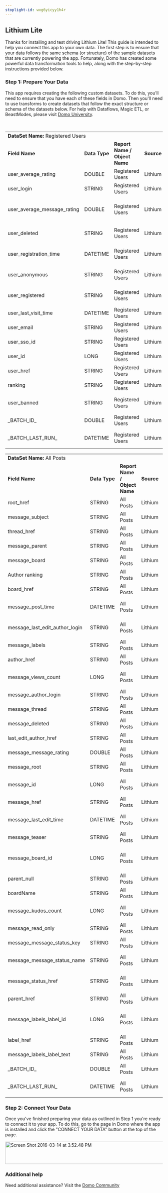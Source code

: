 ```yaml
---
stoplight-id: wxg6yicyy1h4r
---
```


<div class="col-md-12 content-panel">
                <h2>Lithium Lite</h2>
                <p></p><p>Thanks for installing and test driving <span id="title">Lithium Lite</span>! This guide is intended to help you connect this app to your own data. The first step is to ensure that your data follows the same schema (or structure) of the sample datasets that are currently powering the app. Fortunately, Domo has created some powerful data transformation tools to help, along with the step-by-step instructions provided below.</p><div class="doc-row" id="Step%201:%20Identify%20Required%20Data%20Fields"><h3 class="doc-row-title">Step 1: Prepare Your Data</h3><div class="small-pad-bottom"><p>This app requires creating the following custom datasets. To do this, you'll need to ensure that you have each of these fields in Domo. Then you'll need to use transforms to create datasets that follow the exact structure or schema of the datasets below. For help with Dataflows, Magic ETL, or BeastModes, please visit <a href="https://university.domo.com/" target="_blank">Domo University</a>.</p></div>
                <br>
                <div id="custom-data-container"><table id="Registered-Users"><tbody><tr><td colspan="6"><strong>DataSet Name:</strong> <span class="value">Registered Users</span></td></tr><!--tr>    <td colspan="6"></td></tr--><tr><td><strong>Field Name</strong></td><td><strong>Data Type</strong></td><td><strong>Report Name / Object Name</strong></td><td><strong>Source </strong></td><td colspan="2"><strong>Description of Field</strong></td></tr><tr><td>user_average_rating</td><td>DOUBLE</td><td>Registered Users</td><td>Lithium</td><td colspan="2">Average user rating</td></tr><tr><td>user_login</td><td>STRING</td><td>Registered Users</td><td>Lithium</td><td colspan="2">User login</td></tr><tr><td>user_average_message_rating</td><td>DOUBLE</td><td>Registered Users</td><td>Lithium</td><td colspan="2">Average user message rating</td></tr><tr><td>user_deleted</td><td>STRING</td><td>Registered Users</td><td>Lithium</td><td colspan="2">Number of Deleted Usuers </td></tr><tr><td>user_registration_time</td><td>DATETIME</td><td>Registered Users</td><td>Lithium</td><td colspan="2">Time of user registration</td></tr><tr><td>user_anonymous</td><td>STRING</td><td>Registered Users</td><td>Lithium</td><td colspan="2">Number of Ananymous users </td></tr><tr><td>user_registered</td><td>STRING</td><td>Registered Users</td><td>Lithium</td><td colspan="2">Number of Registered Users </td></tr><tr><td>user_last_visit_time</td><td>DATETIME</td><td>Registered Users</td><td>Lithium</td><td colspan="2">Time of last user visit</td></tr><tr><td>user_email</td><td>STRING</td><td>Registered Users</td><td>Lithium</td><td colspan="2">User email</td></tr><tr><td>user_sso_id</td><td>STRING</td><td>Registered Users</td><td>Lithium</td><td colspan="2">User SSO ID</td></tr><tr><td>user_id</td><td>LONG</td><td>Registered Users</td><td>Lithium</td><td colspan="2">User ID number</td></tr><tr><td>user_href</td><td>STRING</td><td>Registered Users</td><td>Lithium</td><td colspan="2">User </td></tr><tr><td>ranking</td><td>STRING</td><td>Registered Users</td><td>Lithium</td><td colspan="2">Ranking</td></tr><tr><td>user_banned</td><td>STRING</td><td>Registered Users</td><td>Lithium</td><td colspan="2">Number of Banned Usuers </td></tr><tr><td>_BATCH_ID_</td><td>DOUBLE</td><td>Registered Users</td><td>Lithium</td><td colspan="2">Batch ID number</td></tr><tr><td>_BATCH_LAST_RUN_</td><td>DATETIME</td><td>Registered Users</td><td>Lithium</td><td colspan="2">Time last batch was run</td></tr></tbody></table><table id="All-Posts"><tbody><tr><td colspan="6"><strong>DataSet Name:</strong> <span class="value">All Posts</span></td></tr><!--tr>    <td colspan="6"></td></tr--><tr><td><strong>Field Name</strong></td><td><strong>Data Type</strong></td><td><strong>Report Name / Object Name</strong></td><td><strong>Source </strong></td><td colspan="2"><strong>Description of Field</strong></td></tr><tr><td>root_href</td><td>STRING</td><td>All Posts</td><td>Lithium</td><td colspan="2">Reference root</td></tr><tr><td>message_subject</td><td>STRING</td><td>All Posts</td><td>Lithium</td><td colspan="2">Subject of message</td></tr><tr><td>thread_href</td><td>STRING</td><td>All Posts</td><td>Lithium</td><td colspan="2">Thread reference</td></tr><tr><td>message_parent</td><td>STRING</td><td>All Posts</td><td>Lithium</td><td colspan="2">Parent of message</td></tr><tr><td>message_board</td><td>STRING</td><td>All Posts</td><td>Lithium</td><td colspan="2">Current messages</td></tr><tr><td>Author ranking</td><td>STRING</td><td>All Posts</td><td>Lithium</td><td colspan="2">Author Ranking </td></tr><tr><td>board_href</td><td>STRING</td><td>All Posts</td><td>Lithium</td><td colspan="2">Board reference</td></tr><tr><td>message_post_time</td><td>DATETIME</td><td>All Posts</td><td>Lithium</td><td colspan="2">Time message was posted</td></tr><tr><td>message_last_edit_author_login</td><td>STRING</td><td>All Posts</td><td>Lithium</td><td colspan="2">Last edit by Author Login Message </td></tr><tr><td>message_labels</td><td>STRING</td><td>All Posts</td><td>Lithium</td><td colspan="2">Labels to messages</td></tr><tr><td>author_href</td><td>STRING</td><td>All Posts</td><td>Lithium</td><td colspan="2">Author  </td></tr><tr><td>message_views_count</td><td>LONG</td><td>All Posts</td><td>Lithium</td><td colspan="2">Number of message views</td></tr><tr><td>message_author_login</td><td>STRING</td><td>All Posts</td><td>Lithium</td><td colspan="2">Login Author Message </td></tr><tr><td>message_thread</td><td>STRING</td><td>All Posts</td><td>Lithium</td><td colspan="2">Message thread</td></tr><tr><td>message_deleted</td><td>STRING</td><td>All Posts</td><td>Lithium</td><td colspan="2">Deleted messages</td></tr><tr><td>last_edit_author_href</td><td>STRING</td><td>All Posts</td><td>Lithium</td><td colspan="2">Last author to edit link</td></tr><tr><td>message_message_rating</td><td>DOUBLE</td><td>All Posts</td><td>Lithium</td><td colspan="2">Message rating</td></tr><tr><td>message_root</td><td>STRING</td><td>All Posts</td><td>Lithium</td><td colspan="2">Root of message</td></tr><tr><td>message_id</td><td>LONG</td><td>All Posts</td><td>Lithium</td><td colspan="2">Unique message identification</td></tr><tr><td>message_href</td><td>STRING</td><td>All Posts</td><td>Lithium</td><td colspan="2">Link to message</td></tr><tr><td>message_last_edit_time</td><td>DATETIME</td><td>All Posts</td><td>Lithium</td><td colspan="2">Time of last edit to message</td></tr><tr><td>message_teaser</td><td>STRING</td><td>All Posts</td><td>Lithium</td><td colspan="2">Message teaser</td></tr><tr><td>message_board_id</td><td>LONG</td><td>All Posts</td><td>Lithium</td><td colspan="2">Unique message board identification</td></tr><tr><td>parent_null</td><td>STRING</td><td>All Posts</td><td>Lithium</td><td colspan="2">Null</td></tr><tr><td>boardName</td><td>STRING</td><td>All Posts</td><td>Lithium</td><td colspan="2">Board name</td></tr><tr><td>message_kudos_count</td><td>LONG</td><td>All Posts</td><td>Lithium</td><td colspan="2">Count of message kudos</td></tr><tr><td>message_read_only</td><td>STRING</td><td>All Posts</td><td>Lithium</td><td colspan="2">Read only messages</td></tr><tr><td>message_message_status_key</td><td>STRING</td><td>All Posts</td><td>Lithium</td><td colspan="2">Status of messages</td></tr><tr><td>message_message_status_name</td><td>STRING</td><td>All Posts</td><td>Lithium</td><td colspan="2">Message Name and Status </td></tr><tr><td>message_status_href</td><td>STRING</td><td>All Posts</td><td>Lithium</td><td colspan="2">Link to message status</td></tr><tr><td>parent_href</td><td>STRING</td><td>All Posts</td><td>Lithium</td><td colspan="2">Reference</td></tr><tr><td>message_labels_label_id</td><td>LONG</td><td>All Posts</td><td>Lithium</td><td colspan="2">Unique message labels identification</td></tr><tr><td>label_href</td><td>STRING</td><td>All Posts</td><td>Lithium</td><td colspan="2">Link to label</td></tr><tr><td>message_labels_label_text</td><td>STRING</td><td>All Posts</td><td>Lithium</td><td colspan="2">Labels to messages</td></tr><tr><td>_BATCH_ID_</td><td>DOUBLE</td><td>All Posts</td><td>Lithium</td><td colspan="2">Batch ID number</td></tr><tr><td>
_BATCH_LAST_RUN_</td><td>DATETIME</td><td>All Posts</td><td>Lithium</td><td colspan="2">Time last batch was run</td></tr></tbody></table><div class="doc-row medium-pad-top">
                <h3 class="doc-row-title">Step 2: Connect Your Data</h3>
                <div class="small-pad-bottom">
                    <p>Once you've finished preparing your data as outlined in Step 1 you're ready to connect it to your app. To do this, go to the page in Domo where the app is installed and click the "CONNECT YOUR DATA" button at the top of the page.</p>
                    <p class="small-pad">
                    <img class="alignnone size-full wp-image-1207" src="https://s3.amazonaws.com/development.domo.com/wp-content/uploads/2016/03/14155707/Screen-Shot-2016-03-14-at-3.52.48-PM1.png" alt="Screen Shot 2016-03-14 at 3.52.48 PM" width="1158" height="71">
                    </p>
                    <div id="ooyalaplayer-IyYTc1MjE61NwLdtrxXvZuhH-dSGbWnR" class="ooyalaplayer"></div>
                    <script>
                        OO.ready(function() {
                            OO.Player.create("ooyalaplayer-IyYTc1MjE61NwLdtrxXvZuhH-dSGbWnR", "IyYTc1MjE61NwLdtrxXvZuhH-dSGbWnR", {
                                height: 380
                            });
                        });
                    </script>
                </div>
                <h3 class="doc-row-title">Additional help</h3>
                <div class="small-pad-bottom">
                    <p>Need additional assistance? Visit the <a href="https://dojo.domo.com">Domo Community</a></p>
                </div>
            </div></div></div><p></p>            </div>